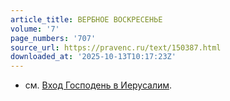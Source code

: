 ```yaml
---
article_title: ВЕРБНОЕ ВОСКРЕСЕНЬЕ
volume: '7'
page_numbers: '707'
source_url: https://pravenc.ru/text/150387.html
downloaded_at: '2025-10-13T10:17:23Z'
---
```


- см. [Вход Господень в Иерусалим](<https://pravenc.ru/text/Вход Господень в Иерусалим.html>).
